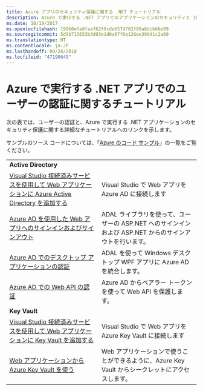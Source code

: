 ```yaml
---
title: Azure アプリのセキュリティ保護に関する .NET チュートリアル
description: Azure で実行する .NET アプリでのアプリケーションのセキュリティと ID の管理に関するチュートリアルです。
ms.date: 10/19/2017
ms.openlocfilehash: 19960efa8faa762f0cde657d702f09a8dcb66e99
ms.sourcegitcommit: 5d9b713653b3d03e1d0a67f6e126ee399d1c2a60
ms.translationtype: HT
ms.contentlocale: ja-JP
ms.lasthandoff: 09/26/2018
ms.locfileid: "47190645"
---
```

# <a name="tutorials-for-authenticating-users-in-your-net-apps-running-on-azure"></a>Azure で実行する .NET アプリでのユーザーの認証に関するチュートリアル

次の表では、ユーザーの認証と、Azure で実行する .NET アプリケーションのセキュリティ保護に関する詳細なチュートリアルへのリンクを示します。

サンプルのソース コードについては、「[Azure のコード サンプル](https://azure.microsoft.com/resources/samples/?platform=dotnet)」の一覧をご覧ください。

| | |
|---|---|
|**Active Directory**||
| [Visual Studio 接続済みサービスを使用して Web アプリケーションに Azure Active Directory を追加する][5] | Visual Studio で Web アプリを Azure AD に接続します |
| [Azure AD を使用した Web アプリへのサインインおよびサインアウト][1] | ADAL ライブラリを使って、ユーザーの ASP.NET へのサインインおよび ASP.NET からのサインアウトを行います。 |
| [Azure AD でのデスクトップ アプリケーションの認証][2]| ADAL を使って Windows デスクトップ WPF アプリに Azure AD を統合します。 | 
| [Azure AD での Web API の認証][3] | Azure AD からベアラー トークンを使って Web API を保護します。 |
|**Key Vault**||
| [Visual Studio 接続済みサービスを使用して Web アプリケーションに Key Vault を追加する][6] | Visual Studio で Web アプリを Azure Key Vault に接続します |
| [Web アプリケーションから Azure Key Vault を使う][4] | Web アプリケーションで使うことができるように、Azure Key Vault からシークレットにアクセスします。 | 

[1]: /azure/active-directory/develop/active-directory-devquickstarts-webapp-dotnet
[2]: /azure/active-directory/develop/active-directory-devquickstarts-dotnet
[3]: /azure/active-directory/develop/active-directory-devquickstarts-webapi-dotnet
[4]: /azure/key-vault/key-vault-use-from-web-application
[5]: /azure/active-directory/develop/vs-active-directory-add-connected-service
[6]: /azure/key-vault/vs-key-vault-add-connected-service
